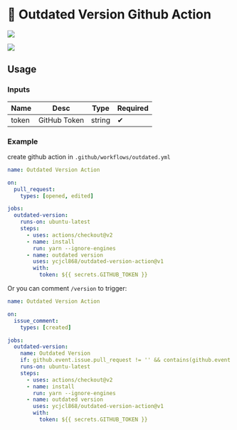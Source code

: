 # 🌈 Outdated Version Github Action

![](https://user-images.githubusercontent.com/13595509/105183580-35b40b80-5ae3-11eb-8e43-b24b9bdcbcb9.png)

![](https://user-images.githubusercontent.com/13595509/105187164-53836f80-5ae7-11eb-9ae9-40cb5044a89e.png)

## Usage

### Inputs

| Name | Desc | Type | Required |
| -- | -- | -- | -- |
| token | GitHub Token | string | ✔ |

### Example

create github action in `.github/workflows/outdated.yml`

```yml
name: Outdated Version Action

on:
  pull_request:
    types: [opened, edited]

jobs:
  outdated-version:
    runs-on: ubuntu-latest
    steps:
      - uses: actions/checkout@v2
      - name: install
        run: yarn --ignore-engines
      - name: outdated version
        uses: ycjcl868/outdated-version-action@v1
        with:
          token: ${{ secrets.GITHUB_TOKEN }}
```

Or you can comment `/version` to trigger:

```yml
name: Outdated Version Action

on:
  issue_comment:
    types: [created]

jobs:
  outdated-version:
    name: Outdated Version
    if: github.event.issue.pull_request != '' && contains(github.event.comment.body, '/version')
    runs-on: ubuntu-latest
    steps:
      - uses: actions/checkout@v2
      - name: install
        run: yarn --ignore-engines
      - name: outdated version
        uses: ycjcl868/outdated-version-action@v1
        with:
          token: ${{ secrets.GITHUB_TOKEN }}
```
